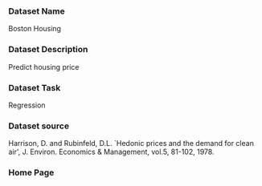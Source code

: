 ### Dataset Name

Boston Housing

### Dataset Description

Predict housing price

### Dataset Task

Regression

### Dataset source

 Harrison, D. and Rubinfeld, D.L. `Hedonic prices and the demand for clean air', J. Environ. Economics & Management, vol.5, 81-102, 1978.

### Home Page








